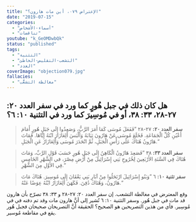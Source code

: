 ```yaml
---
title: "الإعتراض ٠٧٩، أين مات هارون؟"
date: "2019-07-15"
categories:
  - "أسماء-الأشخاص"
  - "تناقضات"
youtube: "k_GeOMDwbQk"
status: "published"
tags:
  - "التثنية"
  - "التشعب-التقليص-الخاطئ"
  - "العدد"
coverImage: "objection079.jpg"
fallacies:
  - "مغالطة التشعُّب"
---
```


## هل كان ذلك في جبل هُورٍ كما ورد في سفر العدد ٢٠: ٢٧-٢٨، ٣٣: ٣٨، أو في مُوسِيرَ كما ورد في التثنية ١٠: ٦؟

> **سفر العدد ٢٠:** ٢٧-٢٨ ”فَفَعَلَ مُوسَى كَمَا أَمَرَ الرَّبُّ، وَصَعِدُوا إِلَى جَبَلِ هُورٍ أَمَامَ أَعْيُنِ كُلِّ الْجَمَاعَةِ. فَخَلَعَ مُوسَى عَنْ هَارُونَ ثِيَابَهُ وَأَلْبَسَ أَلِعَازَارَ ابْنَهُ إِيَّاهَا. فَمَاتَ هَارُونُ هُنَاكَ عَلَى رَأْسِ الْجَبَلِ، ثُمَّ انْحَدَرَ مُوسَى وَأَلِعَازَارُ عَنِ الْجَبَلِ.“

> **سفر العدد ٣٣:** ٣٨ ”فَصَعِدَ هَارُونُ الْكَاهِنُ إِلَى جَبَلِ هُورٍ حَسَبَ قَوْلِ الرَّبِّ، وَمَاتَ هُنَاكَ فِي السَّنَةِ الأَرْبَعِينَ لِخُرُوجِ بَنِي إِسْرَائِيلَ مِنْ أَرْضِ مِصْرَ، في الشَّهْرِ الخَامِسِ فِي الأَوَّلِ مِنَ الشَّهْرِ.“

> **سفر تثنية ١٠:** ٦ ”وَبَنُو إِسْرَائِيلَ ارْتَحَلُوا مِنْ آبَارِ بَنِي يَعْقَانَ إِلَى مُوسِيرَ. هُنَاكَ مَاتَ هَارُونُ، وَهُنَاكَ دُفِنَ. فَكَهَنَ أَلِعَازَارُ ابْنُهُ عِوَضًا عَنْهُ.“

وقع المعترض في مغالطة التشعب. إن سفر العدد ٢٠: ٢٧\-٢٨ و ٣٣: ٣٨ تصرّح بأن هارون قد مات في جبل هُور. وسفر التثنية ١٠: ٦ تُشير إلى أنَّ هارون مات وقد تم دفنه في في مُوسِير. فأي من هذين التصريحين هو الصحيح؟ الحقيقة أنَّ التصريحان صحيحان فجبل هُور يقع في مقاطعة مُوسير.
